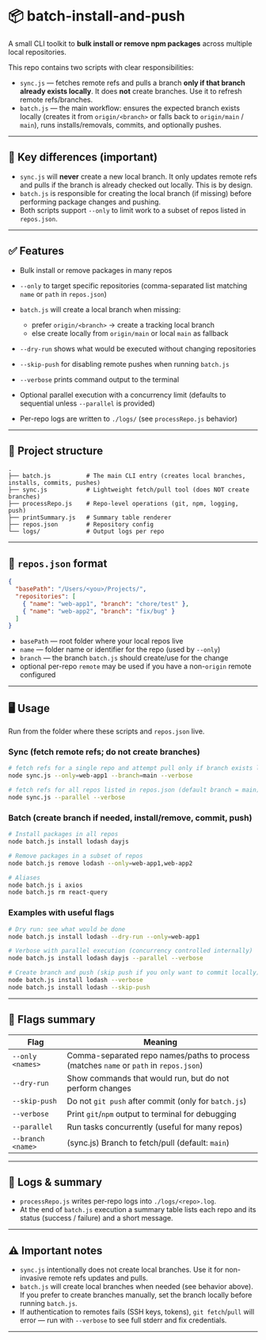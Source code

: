 # 📦 batch-install-and-push

A small CLI toolkit to **bulk install or remove npm packages** across multiple local repositories.

This repo contains two scripts with clear responsibilities:

- `sync.js` — fetches remote refs and pulls a branch **only if that branch already exists locally**. It does **not** create branches. Use it to refresh remote refs/branches.
- `batch.js` — the main workflow: ensures the expected branch exists locally (creates it from `origin/<branch>` or falls back to `origin/main` / `main`), runs installs/removals, commits, and optionally pushes.

---

## 🚀 Key differences (important)

- `sync.js` will **never** create a new local branch. It only updates remote refs and pulls if the branch is already checked out locally. This is by design.
- `batch.js` is responsible for creating the local branch (if missing) before performing package changes and pushing.
- Both scripts support `--only` to limit work to a subset of repos listed in `repos.json`.

---

## ✅ Features

- Bulk install or remove packages in many repos
- `--only` to target specific repositories (comma-separated list matching `name` or `path` in `repos.json`)
- `batch.js` will create a local branch when missing:

  - prefer `origin/<branch>` → create a tracking local branch
  - else create locally from `origin/main` or local `main` as fallback

- `--dry-run` shows what would be executed without changing repositories
- `--skip-push` for disabling remote pushes when running `batch.js`
- `--verbose` prints command output to the terminal
- Optional parallel execution with a concurrency limit (defaults to sequential unless `--parallel` is provided)
- Per-repo logs are written to `./logs/` (see `processRepo.js` behavior)

---

## 📁 Project structure

```
.
├── batch.js          # The main CLI entry (creates local branches, installs, commits, pushes)
├── sync.js           # Lightweight fetch/pull tool (does NOT create branches)
├── processRepo.js    # Repo-level operations (git, npm, logging, push)
├── printSummary.js   # Summary table renderer
├── repos.json        # Repository config
└── logs/             # Output logs per repo
```

---

## 🧾 `repos.json` format

```json
{
  "basePath": "/Users/<you>/Projects/",
  "repositories": [
    { "name": "web-app1", "branch": "chore/test" },
    { "name": "web-app2", "branch": "fix/bug" }
  ]
}
```

- `basePath` — root folder where your local repos live
- `name` — folder name or identifier for the repo (used by `--only`)
- `branch` — the branch `batch.js` should create/use for the change
- optional per-repo `remote` may be used if you have a non-`origin` remote configured

---

## 🖥️ Usage

Run from the folder where these scripts and `repos.json` live.

### Sync (fetch remote refs; do not create branches)

```bash
# fetch refs for a single repo and attempt pull only if branch exists locally
node sync.js --only=web-app1 --branch=main --verbose

# fetch refs for all repos listed in repos.json (default branch = main)
node sync.js --parallel --verbose
```

### Batch (create branch if needed, install/remove, commit, push)

```bash
# Install packages in all repos
node batch.js install lodash dayjs

# Remove packages in a subset of repos
node batch.js remove lodash --only=web-app1,web-app2

# Aliases
node batch.js i axios
node batch.js rm react-query
```

### Examples with useful flags

```bash
# Dry run: see what would be done
node batch.js install lodash --dry-run --only=web-app1

# Verbose with parallel execution (concurrency controlled internally)
node batch.js install lodash dayjs --parallel --verbose

# Create branch and push (skip push if you only want to commit locally)
node batch.js install lodash --verbose
node batch.js install lodash --skip-push
```

---

## 🔧 Flags summary

| Flag              | Meaning                                                                                |
| ----------------- | -------------------------------------------------------------------------------------- |
| `--only <names>`  | Comma-separated repo names/paths to process (matches `name` or `path` in `repos.json`) |
| `--dry-run`       | Show commands that would run, but do not perform changes                               |
| `--skip-push`     | Do not `git push` after commit (only for `batch.js`)                                   |
| `--verbose`       | Print `git`/`npm` output to terminal for debugging                                     |
| `--parallel`      | Run tasks concurrently (useful for many repos)                                         |
| `--branch <name>` | (sync.js) Branch to fetch/pull (default: `main`)                                       |

---

## 📝 Logs & summary

- `processRepo.js` writes per-repo logs into `./logs/<repo>.log`.
- At the end of `batch.js` execution a summary table lists each repo and its status (success / failure) and a short message.

---

## ⚠️ Important notes

- `sync.js` intentionally does not create local branches. Use it for non-invasive remote refs updates and pulls.
- `batch.js` will create local branches when needed (see behavior above). If you prefer to create branches manually, set the branch locally before running `batch.js`.
- If authentication to remotes fails (SSH keys, tokens), `git fetch`/`pull` will error — run with `--verbose` to see full stderr and fix credentials.

---

